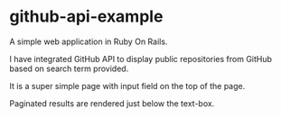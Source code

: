 # github-api-example

A simple web application in Ruby On Rails.

I have integrated GitHub API to display public repositories from GitHub based on search term provided.

It is a super simple page with input field on the top of the page.

Paginated results are rendered just below the text-box.


